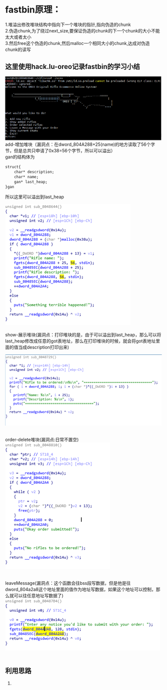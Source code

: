 # fastbin原理：<br>
1.堆溢出修改堆块结构中指向下一个堆块的指针,指向伪造的chunk<br>
2.伪造chunk,为了绕过next_size,要保证伪造的chunk的下一个chunk的大小不能太大或者太小<br>
3.然后free这个伪造的chunk,然后malloc一个相同大小的chunk,达成对伪造chunk的读写<br>


## 这里使用hack.lu-oreo记录fastbin的学习小结
![menu](img/menu.png)
add-增加堆块（漏洞点：在dword_804A288+25(name)的地方读取了56个字节，但是总共只申请了0x38=56个字节，所以可以溢出）<br>
gan的结构体为<br>
```
struct{  
    char* description;
    char* name;
    gan* last_heap;
}gan
```
所以这里可以溢出到last_heap<br>

![add](img/add.PNG)<br><br>
show-展示堆块(漏洞点：打印堆块的是，由于可以溢出到last_heap，那么可以将last_heap修改成任意的got表地址，那么在打印堆块的时候，就会将got表地址里面的值当成description打印出来)<br>

![show](img/show.PNG)<br><br>

order-delete堆块(漏洞点:日常不置空)<br>
![delete](img/delete.PNG)<br><br>

leaveMessage(漏洞点：这个函数会往bss段写数据，但是他是往dword_804a2a8这个地址里面的值作为地址写数据，如果这个地址可以控制，那么就可以往任意地址写数据了)<br>
![message](img/message.PNG)<br><br>

## 利用思路
1.














